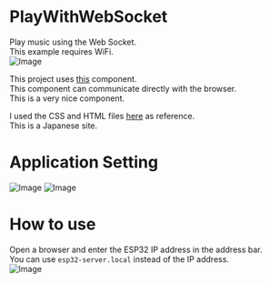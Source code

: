 # PlayWithWebSocket

Play music using the Web Socket.   
This example requires WiFi.   
![Image](https://github.com/user-attachments/assets/2d6a6619-d9fd-4e6c-ac0f-ed0611a0097a)

This project uses [this](https://github.com/Molorius/esp32-websocket) component.   
This component can communicate directly with the browser.   
This is a very nice component.   

I used the CSS and HTML files [here](https://www.webdesignleaves.com/pr/jquery/js-audio-player.html) as reference.   
This is a Japanese site.   

# Application Setting
![Image](https://github.com/user-attachments/assets/81884f66-c4fb-4d74-a45c-15249088d7bf)
![Image](https://github.com/user-attachments/assets/3e107805-0be8-4c7e-92ec-745a48d948e2)

# How to use
Open a browser and enter the ESP32 IP address in the address bar.   
You can use ```esp32-server.local``` instead of the IP address.   
![Image](https://github.com/user-attachments/assets/460c5113-2ef4-48d7-8452-3239620fe4fe)
